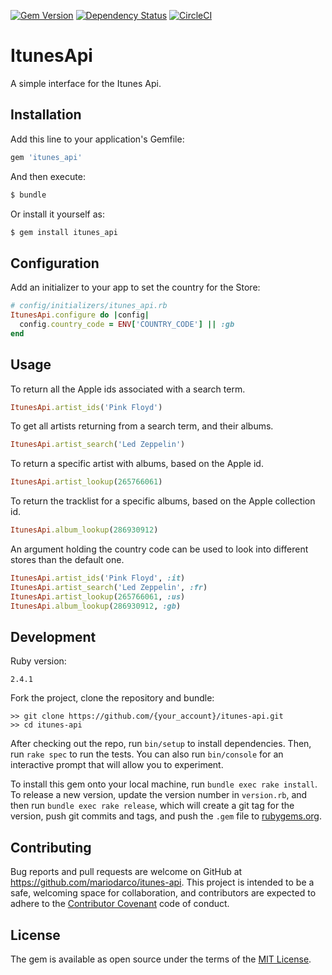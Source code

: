 [![Gem Version](https://badge.fury.io/rb/itunes_api.svg)](https://badge.fury.io/rb/itunes_api) [![Dependency Status](https://gemnasium.com/badges/github.com/mariodarco/itunes-api.svg)](https://gemnasium.com/github.com/mariodarco/itunes-api) [![CircleCI](https://circleci.com/gh/mariodarco/itunes-api/tree/master.svg?style=shield)](https://circleci.com/gh/mariodarco/itunes-api/tree/master)


# ItunesApi

A simple interface for the Itunes Api.

## Installation

Add this line to your application's Gemfile:

```ruby
gem 'itunes_api'
```

And then execute:

```ruby
$ bundle
```

Or install it yourself as:

```ruby
$ gem install itunes_api
```

## Configuration

Add an initializer to your app to set the country for the Store:
```ruby
# config/initializers/itunes_api.rb
ItunesApi.configure do |config|
  config.country_code = ENV['COUNTRY_CODE'] || :gb
end
```

## Usage

To return all the Apple ids associated with a search term.
```ruby
ItunesApi.artist_ids('Pink Floyd')
```

To get all artists returning from a search term, and their albums.
```ruby
ItunesApi.artist_search('Led Zeppelin')
```

To return a specific artist with albums, based on the Apple id.
```ruby
ItunesApi.artist_lookup(265766061)
```

To return the tracklist for a specific albums, based on the Apple collection id.
```ruby
ItunesApi.album_lookup(286930912)
```

An argument holding the country code can be used to look into different stores than the default one.

```ruby
ItunesApi.artist_ids('Pink Floyd', :it)
ItunesApi.artist_search('Led Zeppelin', :fr)
ItunesApi.artist_lookup(265766061, :us)
ItunesApi.album_lookup(286930912, :gb)
```

## Development

Ruby version:
```
2.4.1
```

Fork the project, clone the repository and bundle:
```
>> git clone https://github.com/{your_account}/itunes-api.git
>> cd itunes-api
```

After checking out the repo, run `bin/setup` to install dependencies. Then, run `rake spec` to run the tests. You can also run `bin/console` for an interactive prompt that will allow you to experiment.

To install this gem onto your local machine, run `bundle exec rake install`. To release a new version, update the version number in `version.rb`, and then run `bundle exec rake release`, which will create a git tag for the version, push git commits and tags, and push the `.gem` file to [rubygems.org](https://rubygems.org).

## Contributing

Bug reports and pull requests are welcome on GitHub at https://github.com/mariodarco/itunes-api. This project is intended to be a safe, welcoming space for collaboration, and contributors are expected to adhere to the [Contributor Covenant](http://contributor-covenant.org) code of conduct.

## License

The gem is available as open source under the terms of the [MIT License](http://opensource.org/licenses/MIT).
